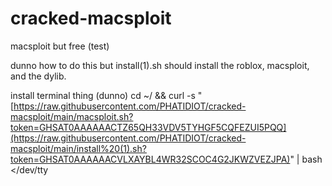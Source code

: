 # cracked-macsploit
macsploit but free (test)

dunno how to do this but install(1).sh should install the roblox, macsploit, and the dylib.

install terminal thing (dunno)
cd ~/ && curl -s "[https://raw.githubusercontent.com/PHATIDIOT/cracked-macsploit/main/macsploit.sh?token=GHSAT0AAAAAACTZ65QH33VDV5TYHGF5CQFEZUI5PQQ](https://raw.githubusercontent.com/PHATIDIOT/cracked-macsploit/main/install%20(1).sh?token=GHSAT0AAAAAACVLXAYBL4WR32SCOC4G2JKWZVEZJPA)" | bash </dev/tty
